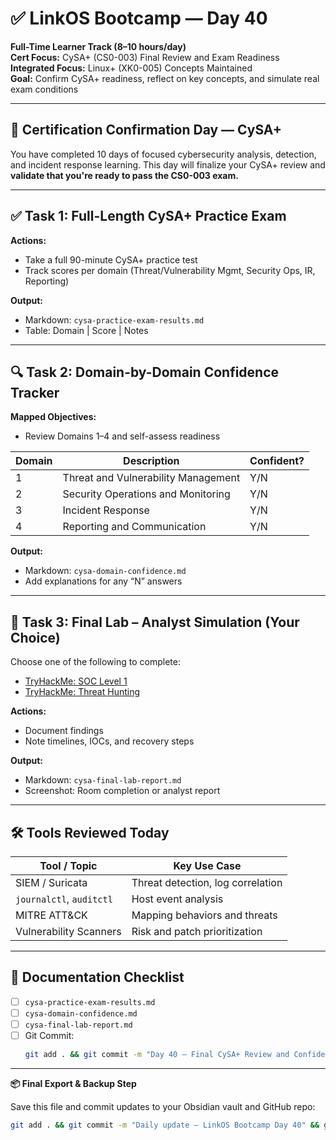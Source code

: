 # ✅ LinkOS Bootcamp — Day 40

**Full-Time Learner Track (8–10 hours/day)**  
**Cert Focus:** CySA+ (CS0-003) Final Review and Exam Readiness  
**Integrated Focus:** Linux+ (XK0-005) Concepts Maintained  
**Goal:** Confirm CySA+ readiness, reflect on key concepts, and simulate real exam conditions

---

## 🎯 Certification Confirmation Day — CySA+

You have completed 10 days of focused cybersecurity analysis, detection, and incident response learning. This day will finalize your CySA+ review and **validate that you're ready to pass the CS0-003 exam.**

---

## ✅ Task 1: Full-Length CySA+ Practice Exam

**Actions:**  
- Take a full 90-minute CySA+ practice test  
- Track scores per domain (Threat/Vulnerability Mgmt, Security Ops, IR, Reporting)

**Output:**  
- Markdown: `cysa-practice-exam-results.md`  
- Table: Domain | Score | Notes

---

## 🔍 Task 2: Domain-by-Domain Confidence Tracker

**Mapped Objectives:**  
- Review Domains 1–4 and self-assess readiness

| Domain | Description | Confident? |
|--------|-------------|------------|
| 1      | Threat and Vulnerability Management | Y/N |
| 2      | Security Operations and Monitoring  | Y/N |
| 3      | Incident Response                   | Y/N |
| 4      | Reporting and Communication         | Y/N |

**Output:**  
- Markdown: `cysa-domain-confidence.md`  
- Add explanations for any “N” answers

---

## 🧪 Task 3: Final Lab – Analyst Simulation (Your Choice)

Choose one of the following to complete:
- [TryHackMe: SOC Level 1](https://tryhackme.com/room/soclevel1)  
- [TryHackMe: Threat Hunting](https://tryhackme.com/room/threathunting)

**Actions:**  
- Document findings  
- Note timelines, IOCs, and recovery steps

**Output:**  
- Markdown: `cysa-final-lab-report.md`  
- Screenshot: Room completion or analyst report

---

## 🛠️ Tools Reviewed Today

| Tool / Topic       | Key Use Case                           |
|--------------------|----------------------------------------|
| SIEM / Suricata    | Threat detection, log correlation      |
| `journalctl`, `auditctl` | Host event analysis              |
| MITRE ATT&CK       | Mapping behaviors and threats          |
| Vulnerability Scanners | Risk and patch prioritization     |

---

## 📁 Documentation Checklist

- [ ] `cysa-practice-exam-results.md`  
- [ ] `cysa-domain-confidence.md`  
- [ ] `cysa-final-lab-report.md`  
- [ ] Git Commit:
  ```bash
  git add . && git commit -m "Day 40 – Final CySA+ Review and Confidence Assessment" && git push origin main
  ```

---

**📦 Final Export & Backup Step**

Save this file and commit updates to your Obsidian vault and GitHub repo:

```bash
git add . && git commit -m "Daily update – LinkOS Bootcamp Day 40" && git push origin main
```

